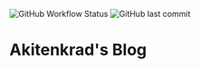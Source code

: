 ![GitHub Workflow Status](https://img.shields.io/github/workflow/status/akitenkrad/blog-akitenkrad/github%20pages?style=for-the-badge)
![GitHub last commit](https://img.shields.io/github/last-commit/akitenkrad/blog-akitenkrad?style=for-the-badge)

# Akitenkrad's Blog
